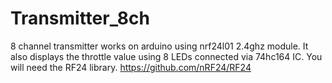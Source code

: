 # Transmitter_8ch
8 channel transmitter works on arduino using nrf24l01 2.4ghz module. It also displays the throttle value using 8 LEDs connected via 74hc164 IC.
You will need the RF24 library.
https://github.com/nRF24/RF24

